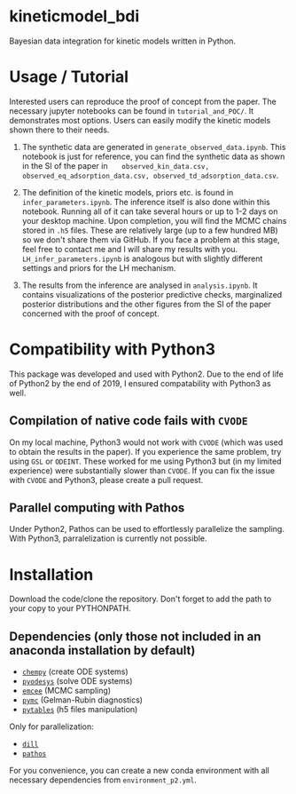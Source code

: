 # kineticmodel_bdi
Bayesian data integration for kinetic models written in Python.

# Usage / Tutorial

Interested users can reproduce the proof of concept from the paper. 
The necessary jupyter notebooks can be found in `tutorial_and_POC/`. 
It demonstrates most options.
Users can easily modify the kinetic models shown there to their needs.

1. The synthetic data are generated in `generate_observed_data.ipynb`. 
This notebook is just for reference, you can find the synthetic data as shown in the SI of the paper in ` 	observed_kin_data.csv, observed_eq_adsorption_data.csv, observed_td_adsorption_data.csv`.

2. The definition of the kinetic models, priors etc. is found in `infer_parameters.ipynb`.
The inference itself is also done within this notebook.
Running all of it can take several hours or up to 1-2 days on your desktop machine.
Upon completion, you will find the MCMC chains stored in `.h5` files. 
These are relatively large (up to a few hundred MB) so we don't share them via GitHub.
If you face a problem at this stage, feel free to contact me and I will share my results with you.
`LH_infer_parameters.ipynb` is analogous but with slightly different settings and priors for the LH mechanism.

3. The results from the inference are analysed in `analysis.ipynb`.
It contains visualizations of the posterior predictive checks, marginalized posterior distributions and the other figures from the SI of the paper concerned with the proof of concept.

# Compatibility with Python3

This package was developed and used with Python2. 
Due to the end of life of Python2 by the end of 2019, I ensured compatability with Python3 as well.

## Compilation of native code fails with `CVODE`

On my local machine, Python3 would not work with `CVODE` (which was used to obtain the results in the paper).
If you experience the same problem, try using `GSL` or `ODEINT`.
These worked for me using Python3 but (in my limited experience) were substantially slower than `CVODE`. 
If you can fix the issue with `CVODE` and Python3, please create a pull request.

## Parallel computing with Pathos

Under Python2, Pathos can be used to effortlessly parallelize the sampling.
With Python3, parralelization is currently not possible.

# Installation

Download the code/clone the repository. Don't forget to add the path to your copy to your PYTHONPATH.

## Dependencies (only those not included in an anaconda installation by default)

* [`chempy`](https://github.com/bjodah/chempy) (create ODE systems)
* [`pyodesys`](https://github.com/bjodah/pyodesys) (solve ODE systems)
* [`emcee`](https://github.com/dfm/emcee) (MCMC sampling)
* [`pymc`](https://github.com/pymc-devs/pymc) (Gelman-Rubin diagnostics)
* [`pytables`](http://www.pytables.org/) (h5 files manipulation)

Only for parallelization:
* [`dill`](https://github.com/uqfoundation/dill)
* [`pathos`](https://github.com/uqfoundation/pathos)

For you convenience, you can create a new conda environment with all necessary dependencies from `environment_p2.yml`.
